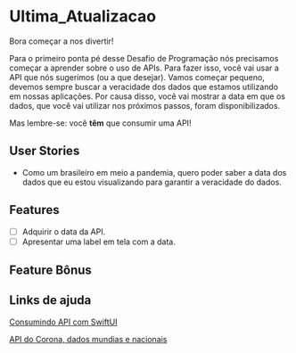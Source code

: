 # Ultima_Atualizacao
Bora começar a nos divertir!

Para o primeiro ponta pé desse Desafio de Programação nós precisamos começar a aprender sobre o uso de APIs. Para fazer isso, você vai usar a API que nós sugerimos (ou a que desejar). Vamos começar pequeno, devemos sempre buscar a veracidade dos dados que estamos utilizando em nossas aplicações. Por causa disso, você vai mostrar a data em que os dados, que você vai utilizar nos próximos passos, foram disponibilizados.

Mas lembre-se: você **têm** que consumir uma API!

## User Stories
* Como um brasileiro em meio a pandemia, quero poder saber a data dos dados que eu estou visualizando para garantir a veracidade do dados.

## Features
-   [ ] Adquirir o data da API.
-   [ ] Apresentar uma label em tela com a data.

## Feature Bônus

## Links de ajuda
[Consumindo API com SwiftUI](https://medium.com/0-umas/consumindo-api-com-swiftui-285dd055fb1a)

[API do Corona, dados mundias e nacionais](https://github.com/devarthurribeiro/covid19-brazil-api)
